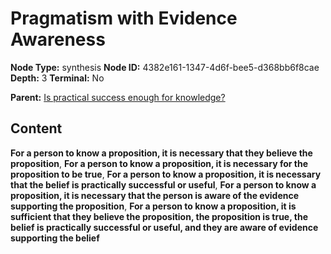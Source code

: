 # Pragmatism with Evidence Awareness

**Node Type:** synthesis
**Node ID:** 4382e161-1347-4d6f-bee5-d368bb6f8cae
**Depth:** 3
**Terminal:** No

**Parent:** [Is practical success enough for knowledge?](is-practical-success-enough-for-knowledge.md)

## Content

**For a person to know a proposition, it is necessary that they believe the proposition**, **For a person to know a proposition, it is necessary for the proposition to be true**, **For a person to know a proposition, it is necessary that the belief is practically successful or useful**, **For a person to know a proposition, it is necessary that the person is aware of the evidence supporting the proposition**, **For a person to know a proposition, it is sufficient that they believe the proposition, the proposition is true, the belief is practically successful or useful, and they are aware of evidence supporting the belief**
